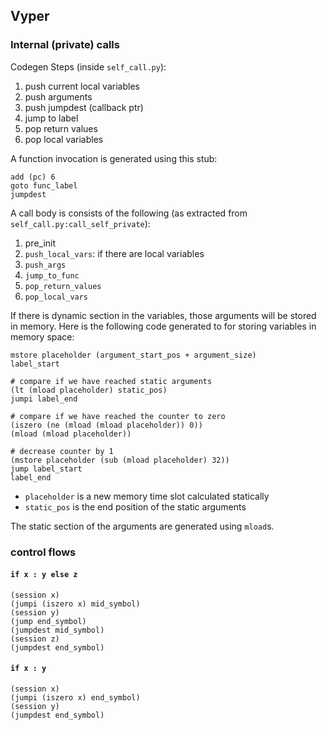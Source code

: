 ## Vyper
### Internal (private) calls
Codegen Steps (inside `self_call.py`):
1. push current local variables
2. push arguments
3. push jumpdest (callback ptr)
4. jump to label
5. pop return values
6. pop local variables

A function invocation is generated using this stub:
```
add (pc) 6
goto func_label
jumpdest
``` 

A call body is consists of the following (as extracted from `self_call.py:call_self_private`):
1. pre_init
2. `push_local_vars`: if there are local variables
3. `push_args`
4. `jump_to_func`
5. `pop_return_values`
6. `pop_local_vars`

If there is dynamic section in the variables, those arguments will be stored in memory. Here is the following code generated to for storing variables in memory space:
```
mstore placeholder (argument_start_pos + argument_size)
label_start

# compare if we have reached static arguments
(lt (mload placeholder) static_pos)
jumpi label_end

# compare if we have reached the counter to zero
(iszero (ne (mload (mload placeholder)) 0))
(mload (mload placeholder))

# decrease counter by 1
(mstore placeholder (sub (mload placeholder) 32)) 
jump label_start
label_end
```
* `placeholder` is a new memory time slot calculated statically
* `static_pos` is the end position of the static arguments
 
The static section of the arguments are generated using `mload`s.

### control flows
#### `if x : y else z`
```
(session x)
(jumpi (iszero x) mid_symbol)
(session y)
(jump end_symbol)
(jumpdest mid_symbol)
(session z)
(jumpdest end_symbol)
```

#### `if x : y`
```
(session x)
(jumpi (iszero x) end_symbol)
(session y)
(jumpdest end_symbol)
